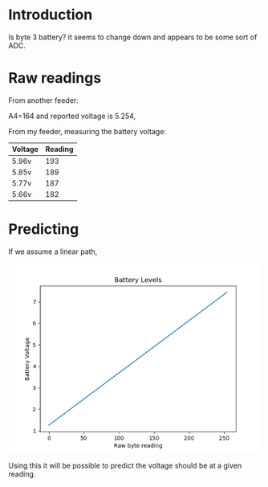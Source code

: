 # Introduction

Is byte 3 battery? it seems to change down and appears to be some sort of ADC.

# Raw readings

From another feeder:

A4=164
and reported voltage is 5.254,

From my feeder, measuring the battery voltage:

| Voltage | Reading |
| --------|-------- |
| 5.96v   |   193   |
| 5.85v   |   189   |
| 5.77v   |   187   |
| 5.66v   |   182   |

# Predicting

If we assume a linear path, 


![Battery](battery.jpg)

Using this it will be possible to predict the voltage should be at a given reading. 









